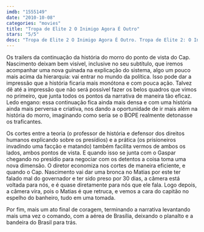 ```yaml
---
imdb: "1555149"
date: "2010-10-08"
categories: "movies"
title: "Tropa de Elite 2 O Inimigo Agora É Outro"
stars: "5/5"
desc: "Tropa de Elite 2 O Inimigo Agora É Outro. Tropa de Elite 2: O Inimigo Agora é Outro (Brazil, 2010). Dirigido por José Padilha. Escrito por Bráulio Mantovani, Bráulio Mantovani, José Padilha, José Padilha, Rodrigo Pimentel. Com Wagner Moura, Irandhir Santos, André Ramiro, Milhem Cortaz, Maria Ribeiro, Seu Jorge, Sandro Rocha, Tainá Müller, André Mattos."
---
```

Os trailers da continuação da história do morro do ponto de vista do Cap. Nascimento deixam bem visível, inclusive no seu subtítulo, que iremos acompanhar uma nova guinada na explicação do sistema, algo um pouco mais acima da hierarquia: vai entrar no mundo da política. Isso pode dar a impressão que a história ficaria mais monótona e com pouca ação. Talvez dê até a impressão que não será possível fazer os belos quadros que vimos no primeiro, que junta todos os pontos da narrativa de maneira tão eficaz. Ledo engano: essa continuação fica ainda mais densa e com uma história ainda mais perversa e criativa, nos dando a oportunidade de ir mais além na história do morro, imaginando como seria se o BOPE realmente detonasse os traficantes.

Os cortes entre a teoria (o professor de história e defensor dos direitos humanos explicando sobre os presídios) e a prática (os prisioneiros invadindo uma facção e matando) também facilita vermos de ambos os lados, ambos pontos de vista. E quando isso se junta com o Gaspar chegando no presídio para negociar com os detentos a coisa toma uma nova dimensão. O diretor economiza nos cortes de maneira eficiente, e quando o Cap. Nascimento vai dar uma bronca no Matias por este ter falado mal do governador e ter sido preso por 30 dias, a câmera está voltada para nós, e é quase diretamente para nós que ele fala. Logo depois, a câmera vira, pois o Matias é que retruca, e vemos a cara do capitão no espelho do banheiro, tudo em uma tomada.

Por fim, mais um ato final de coragem, terminando a narrativa levantando mais uma vez o comando, com a aérea de Brasília, deixando o planalto e a bandeira do Brasil para trás.
